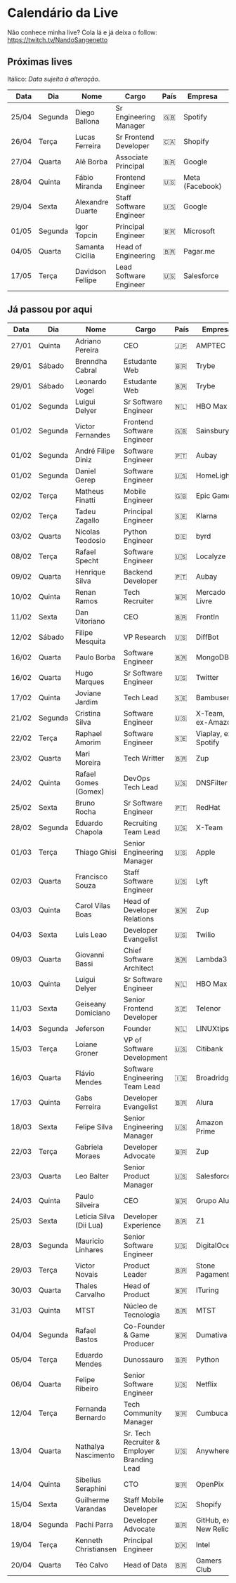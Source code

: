 # Calendário da Live

Não conhece minha live? Cola lá e já deixa o follow: https://twitch.tv/NandoSangenetto

## Próximas lives

Itálico: _Data sujeita à alteração_.

| Data  | Dia      | Nome                    | Cargo                      | País | Empresa          | LinkedIn | Calendário | 
|------:|----------|-------------------------|----------------------------|:----:|------------------|----------|------------|
| 25/04 | Segunda   | Diego Ballona          | Sr Engineering Manager     | 🇬🇧   | Spotify          | [LinkedIn](https://www.linkedin.com/in/dballona/) | [Google](https://www.google.com/calendar/render?action=TEMPLATE&text=Live+do+Nando+na+Twitch&location=https%3A%2F%2Ftwitch.tv%2FNandoSangenetto&dates=20220425T130000Z%2F20220425T160000Z) / [Outlook](https://outlook.live.com/calendar/0/deeplink/compose?rru=addevent&path=%2Fcalendar%2Faction%2Fcompose&startdt=2022-04-25T13%3A00%3A00Z&enddt=2022-04-25T16%3A00%3A00Z&subject=Live%20do%20Nando%20na%20Twitch&body=&location=https%3A%2F%2Ftwitch.tv%2FNandoSangenetto&allday=false) |
| 26/04 | Terça     | Lucas Ferreira         | Sr Frontend Developer      | 🇨🇦   | Shopify          | [LinkedIn](https://www.linkedin.com/in/lucasfrosty/) | [Google](https://www.google.com/calendar/render?action=TEMPLATE&text=Live+do+Nando+na+Twitch&location=https%3A%2F%2Ftwitch.tv%2FNandoSangenetto&dates=20220426T130000Z%2F20220426T160000Z) / [Outlook](https://outlook.live.com/calendar/0/deeplink/compose?rru=addevent&path=%2Fcalendar%2Faction%2Fcompose&startdt=2022-04-26T13%3A00%3A00Z&enddt=2022-04-26T16%3A00%3A00Z&subject=Live%20do%20Nando%20na%20Twitch&body=&location=https%3A%2F%2Ftwitch.tv%2FNandoSangenetto&allday=false) |
| 27/04 | Quarta    | Alê Borba              | Associate Principal        | 🇧🇷   | Google           | [LinkedIn](https://www.linkedin.com/in/ale-borba/) | [Google](https://www.google.com/calendar/render?action=TEMPLATE&text=Live+do+Nando+na+Twitch&location=https%3A%2F%2Ftwitch.tv%2FNandoSangenetto&dates=20220427T130000Z%2F20220427T160000Z) / [Outlook](https://outlook.live.com/calendar/0/deeplink/compose?rru=addevent&path=%2Fcalendar%2Faction%2Fcompose&startdt=2022-04-27T13%3A00%3A00Z&enddt=2022-04-27T16%3A00%3A00Z&subject=Live%20do%20Nando%20na%20Twitch&body=&location=https%3A%2F%2Ftwitch.tv%2FNandoSangenetto&allday=false) |
| 28/04 | Quinta    | Fábio Miranda          | Frontend Engineer          | 🇺🇸   | Meta (Facebook)  | [LinkedIn](https://www.linkedin.com/in/fabiomirandacosta/) | [Google](https://www.google.com/calendar/render?action=TEMPLATE&text=Live+do+Nando+na+Twitch&location=https%3A%2F%2Ftwitch.tv%2FNandoSangenetto&dates=20220428T130000Z%2F20220428T160000Z) / [Outlook](https://outlook.live.com/calendar/0/deeplink/compose?rru=addevent&path=%2Fcalendar%2Faction%2Fcompose&startdt=2022-04-28T13%3A00%3A00Z&enddt=2022-04-28T16%3A00%3A00Z&subject=Live%20do%20Nando%20na%20Twitch&body=&location=https%3A%2F%2Ftwitch.tv%2FNandoSangenetto&allday=false) |
| 29/04 | Sexta     | Alexandre Duarte       | Staff Software Engineer    | 🇺🇸   | Google           | [LinkedIn](https://www.linkedin.com/in/alexandreduarte/) | [Google](https://www.google.com/calendar/render?action=TEMPLATE&text=Live+do+Nando+na+Twitch&location=https%3A%2F%2Ftwitch.tv%2FNandoSangenetto&dates=20220429T130000Z%2F20220429T160000Z) / [Outlook](https://outlook.live.com/calendar/0/deeplink/compose?rru=addevent&path=%2Fcalendar%2Faction%2Fcompose&startdt=2022-04-29T13%3A00%3A00Z&enddt=2022-04-29T16%3A00%3A00Z&subject=Live%20do%20Nando%20na%20Twitch&body=&location=https%3A%2F%2Ftwitch.tv%2FNandoSangenetto&allday=false) |
| 01/05 | Segunda   | Igor Topcin            | Principal Engineer         | 🇧🇷   | Microsoft        | [LinkedIn](https://www.linkedin.com/in/igortopcin/) | [Google](https://www.google.com/calendar/render?action=TEMPLATE&text=Live+do+Nando+na+Twitch&location=https%3A%2F%2Ftwitch.tv%2FNandoSangenetto&dates=20220501T130000Z%2F20220501T160000Z) / [Outlook](https://outlook.live.com/calendar/0/deeplink/compose?rru=addevent&path=%2Fcalendar%2Faction%2Fcompose&startdt=2022-05-01T13%3A00%3A00Z&enddt=2022-05-01T16%3A00%3A00Z&subject=Live%20do%20Nando%20na%20Twitch&body=&location=https%3A%2F%2Ftwitch.tv%2FNandoSangenetto&allday=false) |
| 04/05 | Quarta    | Samanta Cicilia        | Head of Engineering        | 🇧🇷   | Pagar.me         | [LinkedIn](https://www.linkedin.com/in/samantacici/) | [Google](https://www.google.com/calendar/render?action=TEMPLATE&text=Live+do+Nando+na+Twitch&location=https%3A%2F%2Ftwitch.tv%2FNandoSangenetto&dates=20220504T130000Z%2F20220504T160000Z) / [Outlook](https://outlook.live.com/calendar/0/deeplink/compose?rru=addevent&path=%2Fcalendar%2Faction%2Fcompose&startdt=2022-04-25T13%3A00%3A00Z&enddt=2022-04-25T16%3A00%3A00Z&subject=Live%20do%20Nando%20na%20Twitch&body=&location=https%3A%2F%2Ftwitch.tv%2FNandoSangenetto&allday=false) |
| 17/05 | Terça     | Davidson Fellipe       | Lead Software Engineer     | 🇺🇸   | Salesforce         | [LinkedIn](https://www.linkedin.com/in/fellipe/) | [Google](https://www.google.com/calendar/render?action=TEMPLATE&text=Live+do+Nando+na+Twitch&location=https%3A%2F%2Ftwitch.tv%2FNandoSangenetto&dates=20220517T130000Z%2F20220517T160000Z) / [Outlook](https://outlook.live.com/calendar/0/deeplink/compose?rru=addevent&path=%2Fcalendar%2Faction%2Fcompose&startdt=2022-05-17T13%3A00%3A00Z&enddt=2022-05-17T16%3A00%3A00Z&subject=Live%20do%20Nando%20na%20Twitch&body=&location=https%3A%2F%2Ftwitch.tv%2FNandoSangenetto&allday=false) |


## Já passou por aqui
| Data  | Dia     | Nome                 | Cargo                       | País | Empresa             | LinkedIn | Video |
|-------|---------|----------------------|-----------------------------|------|---------------------|----------|-------|
| 27/01 | Quinta  | Adriano Pereira      | CEO                         |  🇯🇵  | AMPTEC              | [LinkedIn](https://www.linkedin.com/in/adriano-martins-pereira-1129793/) | [Video](https://www.youtube.com/c/NandoSangenetto) |
| 29/01 | Sábado  | Brenndha Cabral      | Estudante Web               |  🇧🇷  | Trybe               | [LinkedIn](https://www.linkedin.com/in/brenndhacabral/) | [Video](https://www.youtube.com/watch?v=nAOJJ92fM3E&list=PLC4KeB5Kxnn-GJMj4Z_kWzsq3xMy36R0J) |
| 29/01 | Sábado  | Leonardo Vogel       | Estudante Web               |  🇧🇷  | Trybe               | [LinkedIn](https://www.linkedin.com/in/leeovogel/) | [Video](https://www.youtube.com/watch?v=nAOJJ92fM3E&list=PLC4KeB5Kxnn-GJMj4Z_kWzsq3xMy36R0J) |
| 01/02 | Segunda | Luigui Delyer        | Sr Software Engineer        |  🇳🇱  | HBO Max             | [LinkedIn](https://www.linkedin.com/in/luiguild/) | [Video](https://www.youtube.com/watch?v=V6cXTz_b_bI&list=PLC4KeB5Kxnn-GJMj4Z_kWzsq3xMy36R0J) |
| 01/02 | Segunda | Victor Fernandes     | Frontend Software Engineer  |  🇬🇧  | Sainsbury's         | [LinkedIn](https://www.linkedin.com/in/victorcfernandes/) | [Video](https://www.youtube.com/watch?v=V6cXTz_b_bI&list=PLC4KeB5Kxnn-GJMj4Z_kWzsq3xMy36R0J) |
| 01/02 | Segunda | André Filipe Diniz   | Software Engineer           |  🇵🇹  | Aubay               | [LinkedIn](https://www.linkedin.com/in/andrefcdiniz/) | [Video](https://www.youtube.com/watch?v=V6cXTz_b_bI&list=PLC4KeB5Kxnn-GJMj4Z_kWzsq3xMy36R0J) |
| 01/02 | Segunda | Daniel Gerep         | Software Engineer           |  🇺🇸  | HomeLight           | [LinkedIn](https://www.linkedin.com/in/daniel-gerep-bb5290202/) | [Video](https://www.youtube.com/watch?v=V6cXTz_b_bI&list=PLC4KeB5Kxnn-GJMj4Z_kWzsq3xMy36R0J) |
| 02/02 | Terça   | Matheus Finatti      | Mobile Engineer             |  🇬🇧  | Epic Games          | [LinkedIn](https://www.linkedin.com/in/mfinatti/) | [Video](https://www.youtube.com/watch?v=YME6wON6-TE&list=PLC4KeB5Kxnn-GJMj4Z_kWzsq3xMy36R0J) |
| 02/02 | Terça   | Tadeu Zagallo        | Principal Engineer          |  🇸🇪  | Klarna              | [LinkedIn](https://www.linkedin.com/in/tadeuzagallo/) | [Video](https://www.youtube.com/watch?v=RSLcMZekJyw&list=PLC4KeB5Kxnn-GJMj4Z_kWzsq3xMy36R0J) |
| 03/02 | Quarta  | Nicolas Teodosio     | Python Engineer             |  🇩🇪  | byrd                | [LinkedIn](https://www.linkedin.com/in/nicolas-teodosio/) | [Video](https://www.youtube.com/watch?v=koUmu0gMwb0&list=PLC4KeB5Kxnn-GJMj4Z_kWzsq3xMy36R0J) |
| 08/02 | Terça   | Rafael Specht        | Software Engineer           |  🇺🇸  | Localyze            | [LinkedIn](https://www.linkedin.com/in/rsdasilva/) | [Video](https://www.youtube.com/watch?v=teRTJsd5JWs&list=PLC4KeB5Kxnn-GJMj4Z_kWzsq3xMy36R0J) |
| 09/02 | Quarta  | Henrique Silva       | Backend Developer           |  🇵🇹  | Aubay               | [LinkedIn](https://www.linkedin.com/in/henriquedsilva/) | [Video](https://www.youtube.com/watch?v=whFBGo8o7Ks&list=PLC4KeB5Kxnn-GJMj4Z_kWzsq3xMy36R0J) |
| 10/02 | Quinta  | Renan Ramos          | Tech Recruiter              |  🇧🇷  | Mercado Livre       | [LinkedIn](https://www.linkedin.com/in/renanscr/) | [Video](https://www.youtube.com/watch?v=ccySCIdryTk&list=PLC4KeB5Kxnn-GJMj4Z_kWzsq3xMy36R0J) |
| 11/02 | Sexta   | Dan Vitoriano        | CEO                         |  🇧🇷  | FrontIn             | [LinkedIn](https://www.linkedin.com/in/danvitoriano/) | [Video](https://www.youtube.com/watch?v=zOm2tktdMJY&list=PLC4KeB5Kxnn-GJMj4Z_kWzsq3xMy36R0J) |
| 12/02 | Sábado  | Filipe Mesquita      | VP Research                 |  🇺🇸  | DiffBot             | [LinkedIn](https://www.linkedin.com/in/mesquita/) | [Video](https://www.youtube.com/watch?v=6c0IP2E3qWg&list=PLC4KeB5Kxnn-GJMj4Z_kWzsq3xMy36R0J) |
| 16/02 | Quarta  | Paulo Borba          | Software Engineer           |  🇧🇷  | MongoDB             | [LinkedIn](https://www.linkedin.com/in/pauloesb/) | [Video](https://www.youtube.com/watch?v=HgQsBLWOxYo&list=PLC4KeB5Kxnn-GJMj4Z_kWzsq3xMy36R0J) |
| 16/02 | Quarta  | Hugo Marques         | Sr Software Engineer        |  🇺🇸  | Twitter             | [LinkedIn](https://www.linkedin.com/in/hugodesmarques/) | [Video](https://www.youtube.com/watch?v=jaDfHbdrnEc&list=PLC4KeB5Kxnn-GJMj4Z_kWzsq3xMy36R0J) |
| 17/02 | Quinta  | Joviane Jardim       | Tech Lead                   |  🇸🇪  | Bambuser            | [LinkedIn](https://www.linkedin.com/in/jovianejardim/) | [Video](https://www.youtube.com/watch?v=ptJLp0RUNwo&list=PLC4KeB5Kxnn-GJMj4Z_kWzsq3xMy36R0J) |
| 21/02 | Segunda | Cristina Silva       | Software Engineer           |  🇺🇸  | X-Team, ex-Amazon   | [LinkedIn](https://www.linkedin.com/in/crissilvaeng/) | [Video](https://www.youtube.com/watch?v=0wbw4CW14IQ&list=PLC4KeB5Kxnn-GJMj4Z_kWzsq3xMy36R0J) |
| 22/02 | Terça   | Raphael Amorim       | Software Engineer           |  🇸🇪  | Viaplay, ex-Spotify | [LinkedIn](https://www.linkedin.com/in/hugoraphael/) | [Video](https://www.youtube.com/watch?v=XMVCx4Gn8I0&list=PLC4KeB5Kxnn-GJMj4Z_kWzsq3xMy36R0J) |
| 23/02 | Quarta  | Mari Moreira         | Tech Writter                |  🇧🇷  | Zup                 | [LinkedIn](https://www.linkedin.com/in/marimoreiratw/) | [Video](https://www.youtube.com/watch?v=U97ivhxDYYU&list=PLC4KeB5Kxnn-GJMj4Z_kWzsq3xMy36R0J) |
| 24/02 | Quinta  | Rafael Gomes (Gomex) | DevOps Tech Lead            |  🇺🇸  | DNSFilter           | [LinkedIn](https://www.linkedin.com/in/rbgomes/) | [Video](https://www.youtube.com/watch?v=iBePflw13vs&list=PLC4KeB5Kxnn-GJMj4Z_kWzsq3xMy36R0J) |
| 25/02 | Sexta   | Bruno Rocha          | Sr Software Engineer        |  🇵🇹  | RedHat              | [LinkedIn](https://www.linkedin.com/in/rochacbruno/) | [Video](https://www.youtube.com/watch?v=uZeUgIltHWE&list=PLC4KeB5Kxnn-GJMj4Z_kWzsq3xMy36R0J) |
| 28/02 | Segunda | Eduardo Chapola      | Recruiting Team Lead        |  🇺🇸  | X-Team              | [LinkedIn](https://www.linkedin.com/in/eduardochapola/) | [Video](https://www.youtube.com/watch?v=p00bTN7UaOY&list=PLC4KeB5Kxnn-GJMj4Z_kWzsq3xMy36R0J) |
| 01/03 | Terça   | Thiago Ghisi         | Senior Engineering Manager  |  🇺🇸  | Apple               | [LinkedIn](https://www.linkedin.com/in/thiagoghisi/) | [Video](https://www.youtube.com/watch?v=7V3eiu37NE4&list=PLC4KeB5Kxnn-GJMj4Z_kWzsq3xMy36R0J) |
| 02/03 | Quarta  | Francisco Souza      | Staff Software Engineer     |  🇺🇸  | Lyft                | [LinkedIn](https://www.linkedin.com/in/franciscosouza/) | [Video](https://www.youtube.com/watch?v=36jdqDJNKb0&list=PLC4KeB5Kxnn-GJMj4Z_kWzsq3xMy36R0J) |
| 03/03 | Quinta  | Carol Vilas Boas     | Head of Developer Relations |  🇧🇷  | Zup                 | [LinkedIn](https://www.linkedin.com/in/carolfvb/) | [Video](https://www.youtube.com/watch?v=-Po60GvM3UA&list=PLC4KeB5Kxnn-GJMj4Z_kWzsq3xMy36R0J) |
| 04/03 | Sexta   | Luis Leao            | Developer Evangelist        |  🇺🇸  | Twilio              | [LinkedIn](https://www.linkedin.com/in/luisleao/) | [Video](https://www.youtube.com/watch?v=QTW5dnuzZZY&list=PLC4KeB5Kxnn-GJMj4Z_kWzsq3xMy36R0J) |
| 09/03 | Quarta  | Giovanni Bassi       | Chief Software Architect    | 🇧🇷   | Lambda3             | [LinkedIn](https://www.linkedin.com/in/giovannibassi/) | [Video](https://www.youtube.com/watch?v=UrZAa4vsnIc&list=PLC4KeB5Kxnn-GJMj4Z_kWzsq3xMy36R0J) |
| 10/03 | Quinta  | Luigui Delyer        | Sr Software Engineer        | 🇳🇱   | HBO Max             | [LinkedIn](https://www.linkedin.com/in/luiguild/) | [Video](https://www.youtube.com/watch?v=KafUzFITYL0&list=PLC4KeB5Kxnn-GJMj4Z_kWzsq3xMy36R0J) |
| 11/03 | Sexta    | Geiseany Domiciano      | Senior Frontend Developer  | 🇸🇪   | Telenor          | [LinkedIn](https://www.linkedin.com/in/geisydomiciano/) | [Video](https://www.youtube.com/watch?v=PCoY34nUw9A&list=PLC4KeB5Kxnn-GJMj4Z_kWzsq3xMy36R0J) |
| 14/03 | Segunda  | Jeferson                | Founder                    | 🇳🇱   | LINUXtips        | [LinkedIn](https://www.linkedin.com/in/jefersonfernando/) |  [Video](https://www.youtube.com/watch?v=lllpmvYNbZw&list=PLC4KeB5Kxnn-GJMj4Z_kWzsq3xMy36R0J) |
| 15/03 | Terça    | Loiane Groner           | VP of Software Development | 🇺🇸   | Citibank         | [LinkedIn](https://www.linkedin.com/in/loiane/) | [Video](https://www.youtube.com/watch?v=ps2z4laphJ4&list=PLC4KeB5Kxnn-GJMj4Z_kWzsq3xMy36R0J) |
| 16/03 | Quarta   | Flávio Mendes           | Software Engineering Team Lead | 🇮🇪 | Broadridge       | [LinkedIn](https://www.linkedin.com/in/flaviojmendes/) | [Video](https://www.youtube.com/watch?v=fgmIu3a9AgA&list=PLC4KeB5Kxnn-GJMj4Z_kWzsq3xMy36R0J) |
| 17/03 | Quinta   | Gabs Ferreira           | Developer Evangelist       | 🇧🇷   | Alura            | [LinkedIn](https://www.linkedin.com/in/gabsferreira/) | [Video](https://www.youtube.com/watch?v=Uwmn2Teao3A&list=PLC4KeB5Kxnn-GJMj4Z_kWzsq3xMy36R0J) |
| 18/03 | Sexta    | Felipe Silva            | Senior Engineering Manager | 🇺🇸   | Amazon Prime     | [LinkedIn](https://www.linkedin.com/in/felipesilva/) | [Video](https://www.youtube.com/watch?v=AfjBagWOygo&list=PLC4KeB5Kxnn-GJMj4Z_kWzsq3xMy36R0J) |
| 22/03 | Terça    | Gabriela Moraes         | Developer Advocate         | 🇧🇷   | Zup              | [LinkedIn](https://www.linkedin.com/in/gabrielaomoraes/) | [Video](https://www.youtube.com/watch?v=x7diYHf0NBs&list=PLC4KeB5Kxnn-GJMj4Z_kWzsq3xMy36R0J) |
| 23/03 | Quarta   | Leo Balter              | Senior Product Manager     | 🇺🇸   | Salesforce       | [LinkedIn](https://www.linkedin.com/in/leonardobalter/) | [Video](https://www.youtube.com/watch?v=M2_JzhuUC9c&list=PLC4KeB5Kxnn-GJMj4Z_kWzsq3xMy36R0J) |
| 24/03 | Quinta   | Paulo Silveira          | CEO                        | 🇧🇷   | Grupo Alura      | [LinkedIn](https://www.linkedin.com/in/paulosilveira/) | [Video](https://www.youtube.com/watch?v=RqH2AE9euDo&list=PLC4KeB5Kxnn-GJMj4Z_kWzsq3xMy36R0J) |
| 25/03 | Sexta    | Letícia Silva (Dii Lua) | Developer Experience       | 🇧🇷   | Z1               | [LinkedIn](https://www.linkedin.com/in/leticiasilvar/) | [Video](https://www.youtube.com/watch?v=I1qcmmkszxc&list=PLC4KeB5Kxnn-GJMj4Z_kWzsq3xMy36R0J) |
| 28/03 | Segunda  | Mauricio Linhares       | Senior Software Engineer   | 🇺🇸   | DigitalOcean     | [LinkedIn](https://www.linkedin.com/in/mauriciolinhares/) | [Video](https://www.youtube.com/watch?v=w67paaBI2hU&list=PLC4KeB5Kxnn-GJMj4Z_kWzsq3xMy36R0J) |
| 29/03 | Terça     | Victor Novais          | Product Leader             | 🇧🇷   | Stone Pagamentos | [LinkedIn](https://www.linkedin.com/in/victornovais/) | [Video](https://www.youtube.com/watch?v=9xI2iHQ3OOI&list=PLC4KeB5Kxnn-GJMj4Z_kWzsq3xMy36R0J) |
| 30/03 | Quarta    | Thales Carvalho        | Head of Product            | 🇧🇷   | ITuring          | [LinkedIn](https://www.linkedin.com/in/thalesmcarvalho/) | [Video](https://www.youtube.com/watch?v=8wF6HrL6bG0&list=PLC4KeB5Kxnn-GJMj4Z_kWzsq3xMy36R0J) |
| 31/03 | Quinta    | MTST                   | Núcleo de Tecnologia       | 🇧🇷   | MTST             | [Twitch](https://www.twitch.tv/nucleo_de_tecnologia_mtst) | [Video](https://www.youtube.com/watch?v=0L1ghg43J88&list=PLC4KeB5Kxnn-GJMj4Z_kWzsq3xMy36R0J) |
| 04/04 | Segunda     | Rafael Bastos        | Co-Founder & Game Producer | 🇧🇷   | Dumativa         | [LinkedIn](https://www.linkedin.com/in/arantesbastos/) | [Video](https://www.youtube.com/watch?v=mJihbzETyRM&list=PLC4KeB5Kxnn-GJMj4Z_kWzsq3xMy36R0J) |
| 05/04 | Terça     | Eduardo Mendes         | Dunossauro                 | 🇧🇷   | Python           | [LinkedIn](https://www.linkedin.com/in/dunossauro/) | [Video](https://www.youtube.com/watch?v=iwcGtr1qmXk&list=PLC4KeB5Kxnn-GJMj4Z_kWzsq3xMy36R0J) |
| 06/04 | Quarta    | Felipe Ribeiro         | Senior Software Engineer   | 🇺🇸   | Netflix          | [LinkedIn](https://www.linkedin.com/in/felipernb/) | [Video](https://www.youtube.com/watch?v=noJTo4WNlWE&list=PLC4KeB5Kxnn-GJMj4Z_kWzsq3xMy36R0J) |
| 12/04 | Terça     | Fernanda Bernardo      | Tech Community Manager     | 🇧🇷   | Cumbuca          | [LinkedIn](https://www.linkedin.com/in/fernandabernardo/) | [Video](https://www.youtube.com/watch?v=fyja2EVX2m0&list=PLC4KeB5Kxnn-GJMj4Z_kWzsq3xMy36R0J) |
| 13/04 | Quarta    | Nathalya Nascimento    | Sr. Tech Recruiter & Employer Branding Lead | 🇺🇸     | Anywhere | [LinkedIn](https://www.linkedin.com/in/nnascimento/) | [Video](https://www.youtube.com/watch?v=YgrjKBdrXDw&list=PLC4KeB5Kxnn-GJMj4Z_kWzsq3xMy36R0J) |
| 14/04 | Quinta    | Sibelius Seraphini     | CTO     | 🇧🇷   | OpenPix   | [LinkedIn](https://www.linkedin.com/in/sibeliusseraphini) | [Video](https://www.youtube.com/watch?v=3b7KvS_AoXI&list=PLC4KeB5Kxnn-GJMj4Z_kWzsq3xMy36R0J) |
| 15/04 | Sexta     | Guilherme Varandas     | Staff Mobile Developer     | 🇨🇦   | Shopify          | [LinkedIn](https://www.linkedin.com/in/guilhermevarandas/) | [Video](https://www.youtube.com/watch?v=k8hrWNsHBMc&list=PLC4KeB5Kxnn-GJMj4Z_kWzsq3xMy36R0J) |
| 18/04 | Segunda   | Pachi Parra            | Developer Advocate | 🇧🇷  | GitHub, ex-New Relic | [LinkedIn](https://www.linkedin.com/in/pachicodes/) | [Video](https://www.youtube.com/watch?v=IMpnNW_QHPs&list=PLC4KeB5Kxnn-GJMj4Z_kWzsq3xMy36R0J) |
| 19/04 | Terça     | Kenneth Christiansen   | Principal Engineer         | 🇩🇰   | Intel            | [LinkedIn](https://www.linkedin.com/in/kenneth-rohde-christiansen/) | [Video](https://www.youtube.com/watch?v=AOR4US1DdNY&list=PLC4KeB5Kxnn-GJMj4Z_kWzsq3xMy36R0J) |
| 20/04 | Quarta    | Téo Calvo              | Head of Data               |  🇧🇷  | Gamers Club      | [LinkedIn](https://www.linkedin.com/in/teocalvo/) | [Video](https://www.youtube.com/watch?v=zlDaHgNYt5A&list=PLC4KeB5Kxnn-GJMj4Z_kWzsq3xMy36R0J) |
